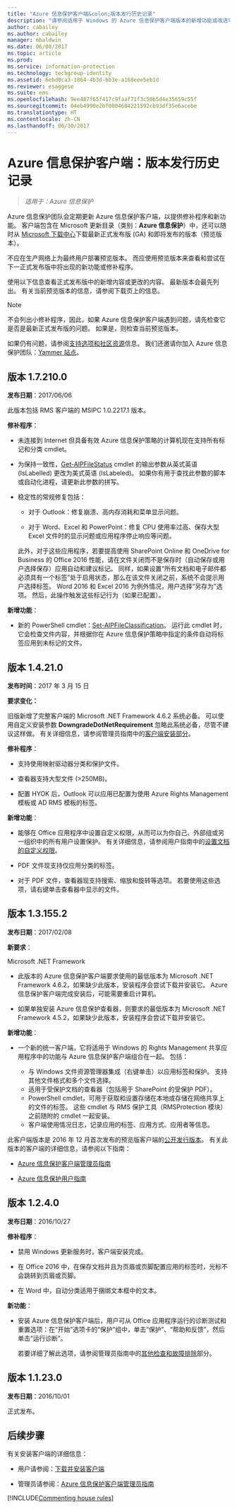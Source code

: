 ```yaml
---
title: "Azure 信息保护客户端&colon;版本发行历史记录"
description: "请参阅适用于 Windows 的 Azure 信息保护客户端版本的新增功能或改进功能。"
author: cabailey
ms.author: cabailey
manager: mbaldwin
ms.date: 06/08/2017
ms.topic: article
ms.prod: 
ms.service: information-protection
ms.technology: techgroup-identity
ms.assetid: 6ebd0ca3-1864-4b3d-bb3e-a168eee5eb1d
ms.reviewer: esaggese
ms.suite: ems
ms.openlocfilehash: 9ee487f65f417c9faaf71f3c50b5d4e35659c55f
ms.sourcegitcommit: 04eb4990e2bf0004684221592cb93df35e6acebe
ms.translationtype: HT
ms.contentlocale: zh-CN
ms.lasthandoff: 06/30/2017
---
```

# <a name="azure-information-protection-client-version-release-history"></a>Azure 信息保护客户端：版本发行历史记录

>*适用于：Azure 信息保护*

Azure 信息保护团队会定期更新 Azure 信息保护客户端，以提供修补程序和新功能。 客户端包含在 Microsoft 更新目录（类别：**Azure 信息保护**）中，还可以随时从 [Microsoft 下载中心](https://www.microsoft.com/en-us/download/details.aspx?id=53018)下载最新正式发布版 (GA) 和即将发布的版本（预览版本）。

不应在生产网络上为最终用户部署预览版本。 而应使用预览版本来查看和尝试在下一正式发布版中将出现的新功能或修补程序。 

使用以下信息查看正式发布版中的新增内容或更改的内容。 最新版本会最先列出。 有关当前预览版本的信息，请参阅下载页上的信息。

> [!NOTE]
> 不会列出小修补程序，因此，如果 Azure 信息保护客户端遇到问题，请先检查它是否是最新正式发布版的问题。 如果是，则检查当前预览版本。
>  
> 如果仍有问题，请参阅[支持选项和社区资源](../get-started/information-support.md#support-options-and-community-resources)信息。 我们还邀请你加入 Azure 信息保护团队：[Yammer 站点](https://www.yammer.com/askipteam/)。


## <a name="version-172100"></a>版本 1.7.210.0

**发布日期**：2017/06/06

此版本包括 RMS 客户端的 MSIPC 1.0.2217.1 版本。

**修补程序**：

- 未连接到 Internet 但具备有效 Azure 信息保护策略的计算机现在支持所有标记和分类 cmdlet。

- 为保持一致性，[Get-AIPFileStatus](/powershell/module/azureinformationprotection/get-aipfilestatus) cmdlet 的输出参数从英式英语 (IsLabelled) 更改为美式英语 (IsLabeled)。 如果你有用于查找此参数的脚本或自动化进程，请更新此参数的拼写。

- 稳定性的常规修复包括：

    - 对于 Outlook：修复崩溃、高内存消耗和菜单显示问题。
    
    - 对于 Word、Excel 和 PowerPoint：修复 CPU 使用率过高、保存大型 Excel 文件时的显示问题或应用程序停止响应等问题。 
    
    此外，对于这些应用程序，若要提高使用 SharePoint Online 和 OneDrive for Business 的 Office 2016 性能，请在文件关闭而不是保存时（自动保存或用户选择保存）应用自动和建议标记。 同样，如果设置“所有文档和电子邮件都必须具有一个标签”处于启用状态，那么在该文件关闭之前，系统不会提示用户选择标签。 Word 2016 和 Excel 2016 为例外情况，用户选择“另存为”选项。 然后，此操作触发这些标记行为（如果已配置）。 

**新增功能**：

- 新的 PowerShell cmdlet：[Set-AIPFileClassification](/powershell/module/azureinformationprotection/Set-AIPFileClassification)。 运行此 cmdlet 时，它会检查文件内容，并根据你在 Azure 信息保护策略中指定的条件自动将标签应用到未标记的文件。


## <a name="version-14210"></a>版本 1.4.21.0

**发布时间**：2017 年 3 月 15 日

**要求变化：**

旧版新增了完整客户端的 Microsoft .NET Framework 4.6.2 系统必备。 可以使用自定义安装参数 **DowngradeDotNetRequirement** 忽略此系统必备，尽管不建议这样做。 有关详细信息，请参阅管理员指南中的[客户端安装部分](client-admin-guide.md#how-to-install-the-azure-information-protection-client-for-users)。


**修补程序**：

- 支持使用映射驱动器分类和保护文件。

- 查看器支持大型文件 (>250MB)。 

- 配置 HYOK 后，Outlook 可以应用已配置为使用 Azure Rights Management 模板或 AD RMS 模板的标签。


**新增功能**：

- 能够在 Office 应用程序中设置自定义权限，从而可以为你自己、外部组或另一组织中的所有用户设置保护。 有关详细信息，请参阅用户指南中的[设置文档的自定义权限](client-classify-protect.md#set-custom-permissions-for-a-document)。
    
- PDF 文件现支持仅应用分类的标签。

- 对于 PDF 文件，查看器现支持搜索、缩放和旋转等选项。 若要使用这些选项，请右键单击查看器中显示的文件。


## <a name="version-131552"></a>版本 1.3.155.2

**发布日期**：2017/02/08

**新要求**：

Microsoft .NET Framework

- 此版本的 Azure 信息保护客户端要求使用的最低版本为 Microsoft .NET Framework 4.6.2，如果缺少此版本，安装程序会尝试下载并安装它。 Azure 信息保护客户端完成安装后，可能需要重启计算机。

- 如果单独安装 Azure 信息保护查看器，则要求的最低版本为 Microsoft .NET Framework 4.5.2，如果缺少此版本，安装程序会尝试下载并安装它。

**新增功能**：

- 一个新的统一客户端，它将适用于 Windows 的 Rights Management 共享应用程序中的功能与 Azure 信息保护客户端组合在一起。 包括：
    
    - 与 Windows 文件资源管理器集成（右键单击）以应用标签和保护。 支持其他文件格式和多个文件选择。
    - 适用于受保护文档的查看器（包括用于 SharePoint 的受保护 PDF）。
    - PowerShell cmdlet，可用于获取和设置存储在本地或存储在网络共享上的文件的标签。 这些 cmdlet 与 RMS 保护工具（RMSProtection 模块）之前随附的 cmdlet 一起安装。
    - 客户端使用情况日志，记录应用的标签、应用方式、应用者等信息。

此客户端版本是 2016 年 12 月首次发布的预览版客户端的[公开发行版本](https://blogs.technet.microsoft.com/enterprisemobility/2017/02/08/azure-information-protection-december-update-moves-to-general-availability/)。 有关此版本的客户端的详细信息，请参阅以下指南：

- [Azure 信息保护客户端管理员指南](client-admin-guide.md)

- [Azure 信息保护用户指南](client-user-guide.md)


## <a name="version-1240"></a>版本 1.2.4.0

**发布日期**：2016/10/27

**修补程序**：

- 禁用 Windows 更新服务时，客户端安装完成。

- 在 Office 2016 中，在保存文档并且为页眉或页脚配置应用的标签时，光标不会跳转到页眉或页脚。

- 在 Word 中，自动分类适用于捆绑文本框中的文本。

**新功能**：

- 安装 Azure 信息保护客户端后，用户可从 Office 应用程序运行的诊断测试和重置选项：在“开始”选项卡的“保护”组中，单击“保护”、“帮助和反馈”，然后单击“运行诊断”。 

    若要详细了解此选项，请参阅管理员指南中的[其他检查和故障排除](client-admin-guide.md#additional-checks-and-troubleshooting)部分。

## <a name="version-11230"></a>版本 1.1.23.0

**发布日期**：2016/10/01

正式发布。

## <a name="next-steps"></a>后续步骤

有关安装客户端的详细信息：

- 用户请参阅：[下载并安装客户端](install-client-app.md)

- 管理员请参阅：[Azure 信息保护客户端管理员指南](client-admin-guide.md)


[!INCLUDE[Commenting house rules](../includes/houserules.md)]